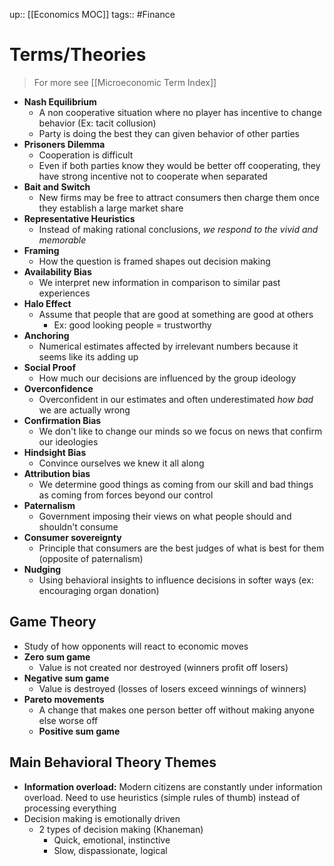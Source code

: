 up:: [[Economics MOC]]
tags:: #Finance 
# Terms/Theories
> For more see [[Microeconomic Term Index]]
- **Nash Equilibrium**
	- A non cooperative situation where no player has incentive to change behavior (Ex: tacit collusion)
	- Party is doing the best they can given behavior of other parties
- **Prisoners Dilemma**
	- Cooperation is difficult
	- Even if both parties know they would be better off cooperating, they have strong incentive not to cooperate when separated
- **Bait and Switch**
	- New firms may be free to attract consumers then charge them once they establish a large market share
- **Representative Heuristics**
	- Instead of making rational conclusions, *we respond to the vivid and memorable*
- **Framing**
	- How the question is framed shapes out decision making
- **Availability Bias**
	- We interpret new information in comparison to similar past experiences
- **Halo Effect**
	- Assume that people that are good at something are good at others
		- Ex: good looking people = trustworthy
- **Anchoring**
	- Numerical estimates affected by irrelevant numbers because it seems like its adding up
- **Social Proof**
	- How much our decisions are influenced by the group ideology
- **Overconfidence**
	- Overconfident in our estimates and often underestimated *how bad* we are actually wrong
- **Confirmation Bias**
	- We don't like to change our minds so we focus on news that confirm our ideologies
- **Hindsight Bias**
	- Convince ourselves we knew it all along
- **Attribution bias**
	- We determine good things as coming from our skill and  bad things as coming from forces beyond our control
- **Paternalism**
	- Government imposing their views on what people should and shouldn't consume
- **Consumer sovereignty**
	- Principle that consumers are the best judges of what is best for them (opposite of paternalism)
- **Nudging**
	- Using behavioral insights to influence decisions in softer ways (ex: encouraging organ donation)
## Game Theory
- Study of how opponents will react to economic moves
- **Zero sum game**
	- Value is not created nor destroyed (winners profit off losers)
- **Negative sum game**
	- Value is destroyed (losses of losers exceed winnings of winners)
-  **Pareto movements**
	- A change that makes one person better off without making anyone else worse off
	- **Positive sum game**
## Main Behavioral Theory Themes
- **Information overload:** Modern citizens are constantly under information overload. Need to use heuristics (simple rules of thumb) instead of processing everything
- Decision making is emotionally driven
	- 2 types of decision making (Khaneman)
		- Quick, emotional, instinctive
		- Slow, dispassionate, logical